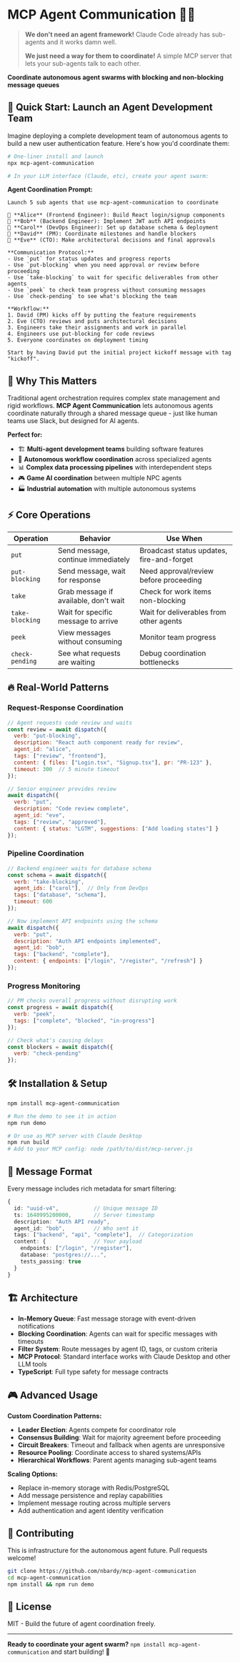 # MCP Agent Communication 🤖✨

> **We don't need an agent framework!** Claude Code already has sub-agents and it works damn well.
> 
> **We just need a way for them to coordinate!** A simple MCP server that lets your sub-agents talk to each other.

**Coordinate autonomous agent swarms with blocking and non-blocking message queues**

## 🚀 Quick Start: Launch an Agent Development Team

Imagine deploying a complete development team of autonomous agents to build a new user authentication feature. Here's how you'd coordinate them:

```bash
# One-liner install and launch
npx mcp-agent-communication

# In your LLM interface (Claude, etc), create your agent swarm:
```

**Agent Coordination Prompt:**
```
Launch 5 sub agents that use mcp-agent-communication to coordinate

🔧 **Alice** (Frontend Engineer): Build React login/signup components
🔧 **Bob** (Backend Engineer): Implement JWT auth API endpoints  
🔧 **Carol** (DevOps Engineer): Set up database schema & deployment
👔 **David** (PM): Coordinate milestones and handle blockers
🎯 **Eve** (CTO): Make architectural decisions and final approvals

**Communication Protocol:**
- Use `put` for status updates and progress reports
- Use `put-blocking` when you need approval or review before proceeding
- Use `take-blocking` to wait for specific deliverables from other agents
- Use `peek` to check team progress without consuming messages
- Use `check-pending` to see what's blocking the team

**Workflow:**
1. David (PM) kicks off by putting the feature requirements
2. Eve (CTO) reviews and puts architectural decisions
3. Engineers take their assignments and work in parallel
4. Engineers use put-blocking for code reviews
5. Everyone coordinates on deployment timing

Start by having David put the initial project kickoff message with tag "kickoff".
```

## 🎯 Why This Matters

Traditional agent orchestration requires complex state management and rigid workflows. **MCP Agent Communication** lets autonomous agents coordinate naturally through a shared message queue - just like human teams use Slack, but designed for AI agents.

**Perfect for:**
- 🏗️ **Multi-agent development teams** building software features
- 🔄 **Autonomous workflow coordination** across specialized agents  
- 📊 **Complex data processing pipelines** with interdependent steps
- 🎮 **Game AI coordination** between multiple NPC agents
- 🏭 **Industrial automation** with multiple autonomous systems

## ⚡ Core Operations

| Operation | Behavior | Use When |
|-----------|----------|----------|
| `put` | Send message, continue immediately | Broadcast status updates, fire-and-forget |
| `put-blocking` | Send message, wait for response | Need approval/review before proceeding |
| `take` | Grab message if available, don't wait | Check for work items non-blocking |
| `take-blocking` | Wait for specific message to arrive | Wait for deliverables from other agents |
| `peek` | View messages without consuming | Monitor team progress |
| `check-pending` | See what requests are waiting | Debug coordination bottlenecks |

## 🔥 Real-World Patterns

### Request-Response Coordination
```javascript
// Agent requests code review and waits
const review = await dispatch({
  verb: "put-blocking",
  description: "React auth component ready for review",
  agent_id: "alice", 
  tags: ["review", "frontend"],
  content: { files: ["Login.tsx", "Signup.tsx"], pr: "PR-123" },
  timeout: 300  // 5 minute timeout
});

// Senior engineer provides review
await dispatch({
  verb: "put",
  description: "Code review complete", 
  agent_id: "eve",
  tags: ["review", "approved"],
  content: { status: "LGTM", suggestions: ["Add loading states"] }
});
```

### Pipeline Coordination
```javascript
// Backend engineer waits for database schema
const schema = await dispatch({
  verb: "take-blocking",
  agent_ids: ["carol"],  // Only from DevOps
  tags: ["database", "schema"],
  timeout: 600
});

// Now implement API endpoints using the schema
await dispatch({
  verb: "put",
  description: "Auth API endpoints implemented",
  agent_id: "bob",
  tags: ["backend", "complete"],
  content: { endpoints: ["/login", "/register", "/refresh"] }
});
```

### Progress Monitoring
```javascript
// PM checks overall progress without disrupting work
const progress = await dispatch({
  verb: "peek",
  tags: ["complete", "blocked", "in-progress"]
});

// Check what's causing delays
const blockers = await dispatch({
  verb: "check-pending"
});
```

## 🛠️ Installation & Setup

```bash
npm install mcp-agent-communication

# Run the demo to see it in action
npm run demo

# Or use as MCP server with Claude Desktop
npm run build
# Add to your MCP config: node /path/to/dist/mcp-server.js
```

## 📡 Message Format

Every message includes rich metadata for smart filtering:

```typescript
{
  id: "uuid-v4",           // Unique message ID
  ts: 1640995200000,       // Server timestamp  
  description: "Auth API ready",
  agent_id: "bob",         // Who sent it
  tags: ["backend", "api", "complete"],  // Categorization
  content: {               // Your payload
    endpoints: ["/login", "/register"],
    database: "postgres://...",
    tests_passing: true
  }
}
```

## 🏗️ Architecture

- **In-Memory Queue**: Fast message storage with event-driven notifications
- **Blocking Coordination**: Agents can wait for specific messages with timeouts  
- **Filter System**: Route messages by agent ID, tags, or custom criteria
- **MCP Protocol**: Standard interface works with Claude Desktop and other LLM tools
- **TypeScript**: Full type safety for message contracts

## 🎮 Advanced Usage

**Custom Coordination Patterns:**
- **Leader Election**: Agents compete for coordinator role
- **Consensus Building**: Wait for majority agreement before proceeding  
- **Circuit Breakers**: Timeout and fallback when agents are unresponsive
- **Resource Pooling**: Coordinate access to shared systems/APIs
- **Hierarchical Workflows**: Parent agents managing sub-agent teams

**Scaling Options:**
- Replace in-memory storage with Redis/PostgreSQL
- Add message persistence and replay capabilities
- Implement message routing across multiple servers
- Add authentication and agent identity verification

## 🤝 Contributing

This is infrastructure for the autonomous agent future. Pull requests welcome!

```bash
git clone https://github.com/nbardy/mcp-agent-communication
cd mcp-agent-communication
npm install && npm run demo
```

## 📄 License

MIT - Build the future of agent coordination freely.

---

**Ready to coordinate your agent swarm?** `npm install mcp-agent-communication` and start building! 🚀 